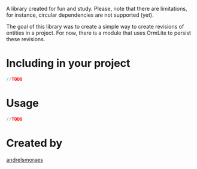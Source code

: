 A library created for fun and study. Please, note that there are limitations, for instance, circular dependencies are not supported (yet).

The goal of this library was to create a simple way to create revisions of entities in a project. For now, there is a module that uses OrmLite to persist these revisions.

# Including in your project

```groovy
//TODO
```

# Usage

```groovy
//TODO
```

# Created by
[andrelsmoraes](https://github.com/andrelsmoraes)
